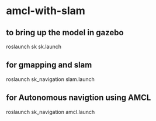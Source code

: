 # amcl-with-slam

## to bring up the model in gazebo 


roslaunch sk sk.launch


## for gmapping and slam


roslaunch sk_navigation slam.launch


## for Autonomous navigtion using AMCL


roslaunch sk_navigation amcl.launch
